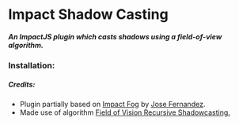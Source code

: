 Impact Shadow Casting
==========

##### An ImpactJS plugin which casts shadows using a field-of-view algorithm. #####

### Installation: ###

##### Credits: #####

- Plugin partially based on [Impact Fog](https://github.com/jfernandez/impact-fog/) by [Jose Fernandez](https://github.com/jfernandez).
- Made use of algorithm [Field of Vision Recursive Shadowcasting.](http://roguebasin.roguelikedevelopment.org/index.php?title=FOV_using_recursive_shadowcasting)

